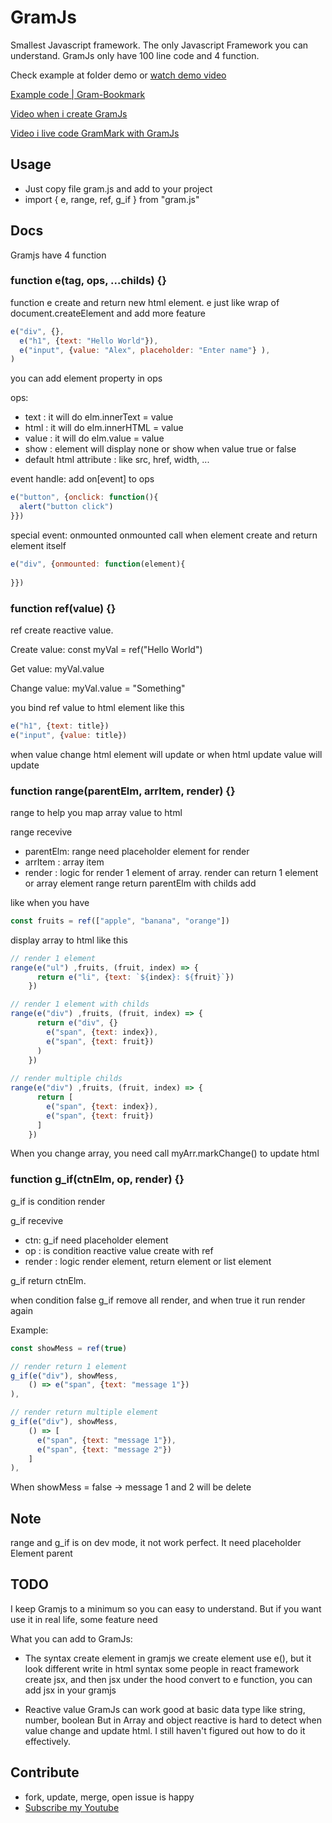 # GramJs

Smallest Javascript framework. The only Javascript Framework you can understand.
GramJs only have 100 line code and 4 function.

Check example at folder demo or [watch demo video](https://youtu.be/ZJCYPME4gAE)

[Example code | Gram-Bookmark](https://github.com/codegram01/gram-bookmark)

[Video when i create GramJs](https://youtu.be/ZJCYPME4gAE)

[Video i live code GramMark with GramJs](https://www.youtube.com/live/W9ISlNhorr8?si=5TlUGfptC_WFhq0u)

## Usage
- Just copy file gram.js and add to your project 
- import { e, range, ref, g_if } from "gram.js"

## Docs
Gramjs have 4 function

### function e(tag, ops, ...childs) {}
function e create and return new html element.
e just like wrap of document.createElement and add more feature
```javascript
e("div", {},
  e("h1", {text: "Hello World"}),
  e("input", {value: "Alex", placeholder: "Enter name"} ),
)
```

you can add element property in ops

ops:
- text : it will do elm.innerText = value
- html : it will do elm.innerHTML = value
- value : it will do elm.value = value
- show : element will display none or show when value true or false
- default html attribute : like src, href, width, ...

event handle:
add on[event] to ops
```javascript
e("button", {onclick: function(){
  alert("button click")
}})
```

special event: onmounted
onmounted call when element create and return element itself
```javascript
e("div", {onmounted: function(element){
  
}})
```

### function ref(value) {}
ref create reactive value. 

Create value: const myVal = ref("Hello World")

Get value: myVal.value

Change value: myVal.value = "Something"

you bind ref value to html element like this
```javascript
e("h1", {text: title})
e("input", {value: title})
```
when value change html element will update
or when html update value will update

### function range(parentElm, arrItem, render) {}
range to help you map array value to html

range recevive
- parentElm: range need placeholder element for render
- arrItem : array item
- render : logic for render 1 element of array. render can return 1 element or array element
range return parentElm with childs add

like when you have 
```javascript
const fruits = ref(["apple", "banana", "orange"])
```
display array to html like this
```javascript
// render 1 element
range(e("ul") ,fruits, (fruit, index) => {
      return e("li", {text: `${index}: ${fruit}`})
    })

// render 1 element with childs
range(e("div") ,fruits, (fruit, index) => {
      return e("div", {}
        e("span", {text: index}),
        e("span", {text: fruit})
      )
    })
  
// render multiple childs
range(e("div") ,fruits, (fruit, index) => {
      return [
        e("span", {text: index}),
        e("span", {text: fruit})
      ]
    })
```
When you change array, you need call myArr.markChange() to update html

### function g_if(ctnElm, op, render) {}
g_if is condition render

g_if recevive
- ctn: g_if need placeholder element 
- op : is condition reactive value create with ref
- render : logic render element, return element or list element

g_if return ctnElm.

when condition false g_if remove all render, and when true it run render again 

Example:
```javascript
const showMess = ref(true)

// render return 1 element
g_if(e("div"), showMess,
    () => e("span", {text: "message 1"})
),

// render return multiple element
g_if(e("div"), showMess,
    () => [
      e("span", {text: "message 1"}), 
      e("span", {text: "message 2"})
    ]
),
```
When showMess = false -> message 1 and 2 will be delete

## Note
range and g_if is on dev mode, it not work perfect. It need placeholder Element parent 

## TODO 
I keep Gramjs to a minimum so you can easy to understand.
But if you want use it in real life, some feature need 

What you can add to GramJs:
- The syntax create element
in gramjs we create element use e(), but it look different write in html syntax
some people in react framework create jsx, and then jsx under the hood convert to e function, you can add jsx in your gramjs

- Reactive value 
GramJs can work good at basic data type like string, number, boolean
But in Array and object reactive is hard to detect when value change and update html. I still haven't figured out how to do it effectively.

## Contribute
- fork, update, merge, open issue is happy
- [Subscribe my Youtube](https://www.youtube.com/@WingramOrg)
